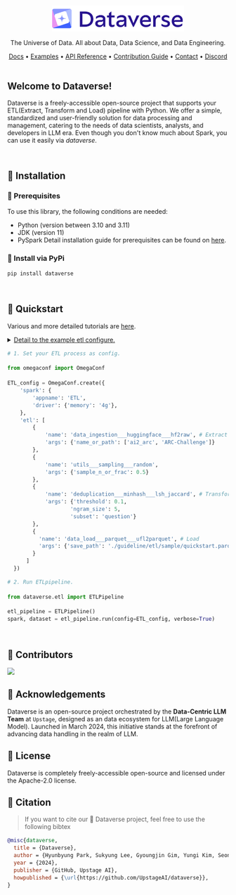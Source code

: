 <div align="center">

<br>
<picture>
  <source media="(prefers-color-scheme: dark)" srcset="docs/images/dataverse_logo-white.png" width=300>
  <source media="(prefers-color-scheme: light)" srcset="docs/images/dataverse_logo-color.png" width=300>
  <img alt="DATAVERSE" src="docs/images/dataverse_logo-color.png" width=300>
</picture>

<br>

The Universe of Data. 
All about Data, Data Science, and Data Engineering.

[Docs](https://data-verse.gitbook.io/docs/) • [Examples](https://github.com/UpstageAI/dataverse/tree/main/examples) • [API Reference](https://UpstageAI.github.io/dataverse/) • [Contribution Guide](https://github.com/UpstageAI/dataverse/blob/main/contribution/CONTRIBUTING.md)  • [Contact](mailto:dataverse@upstage.ai)  • [Discord](https://discord.gg/uC7cmSKwvm)
<br><br>
<div align="left">

## Welcome to Dataverse!
Dataverse is a freely-accessible open-source project that supports your ETL(Extract, Transform and Load) pipeline with Python. We offer a simple, standardized and user-friendly solution for data processing and management, catering to the needs of data scientists, analysts, and developers in LLM era. Even though you don't know much about Spark, you can use it easily via _dataverse_.

<br>

## 🌌 Installation
### 🌠 Prerequisites
To use this library, the following conditions are needed:
- Python (version between 3.10 and 3.11)
- JDK (version 11)
- PySpark
Detail installation guide for prerequisites can be found on [here](https://data-verse.gitbook.io/docs/installation).

### 🌠 Install via PyPi
```bash
pip install dataverse
```

<br>

## 🌌 Quickstart
Various and more detailed tutorials are [here](https://github.com/UpstageAI/dataverse/tree/main/examples).

<details>
    <summary><u>Detail to the example etl configure.</u></summary>
    <ul></ul>
    <ul>
        <li style="line-height:250%;"> <b>data_ingestion___huggingface___hf2raw </b></li>
        Load dataset from <a href="https://huggingface.co/datasets/allenai/ai2_arc">Hugging Face</a>, which contains a total of 2.59k rows.
    </ul>
    <ul>
        <li style="line-height:250%;"> <b>utils___sampling___random </b></li>
        To decrease the dataset size, randomly subsample 50% of data to reduce the size of dataset, with a default seed value of 42. <br/>
        This will reduce the dataset to 1.29k rows. 
    </ul>
    <ul>
        <li style="line-height:250%;"> <b>deduplication___minhash___lsh_jaccard </b></li>
        Deduplicate by <code>question</code> column, 5-gram minhash jaccard similarity threshold of 0.1.
    </ul>
    <ul>
        <li style="line-height:250%;"> <b>data_load___parquet___ufl2parquet </b></li>
        Save the processed dataset as a Parquet file to <code>./guideline/etl/sample/quickstart.parquet</code>.<br/>
        The final dataset comprises around 1.14k rows.
    </ul>
</details>

```python
# 1. Set your ETL process as config.

from omegaconf import OmegaConf

ETL_config = OmegaConf.create({
    'spark': {
        'appname': 'ETL',
        'driver': {'memory': '4g'},
    },
    'etl': [
        { 
            'name': 'data_ingestion___huggingface___hf2raw', # Extract
            'args': {'name_or_path': ['ai2_arc', 'ARC-Challenge']}
        },
        {
            'name': 'utils___sampling___random',
            'args': {'sample_n_or_frac': 0.5}
        },
        {
            'name': 'deduplication___minhash___lsh_jaccard', # Transform
            'args': {'threshold': 0.1,
                    'ngram_size': 5,
                    'subset': 'question'}
        },
        {
          'name': 'data_load___parquet___ufl2parquet', # Load
          'args': {'save_path': './guideline/etl/sample/quickstart.parquet'}
        }
      ]
  })
```


```python
# 2. Run ETLpipeline.

from dataverse.etl import ETLPipeline

etl_pipeline = ETLPipeline()
spark, dataset = etl_pipeline.run(config=ETL_config, verbose=True)
```
<br>


## 🌌 Contributors
<a href="https://github.com/UpstageAI/dataverse/graphs/contributors">
  <img src="https://contrib.rocks/image?repo=UpstageAI/dataverse" />
</a>

## 🌌 Acknowledgements

Dataverse is an open-source project orchestrated by the **Data-Centric LLM Team** at `Upstage`, designed as an data ecosystem for LLM(Large Language Model). Launched in March 2024, this initiative stands at the forefront of advancing data handling in the realm of LLM.

## 🌌 License
Dataverse is completely freely-accessible open-source and licensed under the Apache-2.0 license.


## 🌌 Citation
> If you want to cite our 🌌 Dataverse project, feel free to use the following bibtex

```bibtex
@misc{dataverse,
  title = {Dataverse},
  author = {Hyunbyung Park, Sukyung Lee, Gyoungjin Gim, Yungi Kim, Seonghoon Yang, Jihoo Kim, Changbae Ahn, Chanjun Park},
  year = {2024},
  publisher = {GitHub, Upstage AI},
  howpublished = {\url{https://github.com/UpstageAI/dataverse}},
}
```
